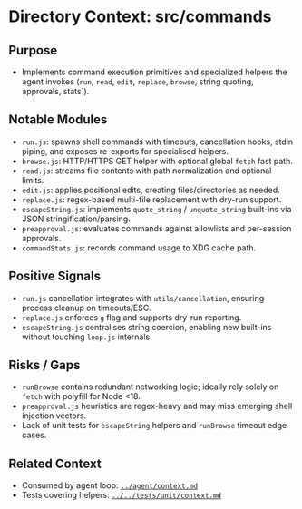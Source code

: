 # Directory Context: src/commands

## Purpose

- Implements command execution primitives and specialized helpers the agent invokes (`run`, `read`, `edit`, `replace`, `browse`, string quoting, approvals, stats`).

## Notable Modules

- `run.js`: spawns shell commands with timeouts, cancellation hooks, stdin piping, and exposes re-exports for specialised helpers.
- `browse.js`: HTTP/HTTPS GET helper with optional global `fetch` fast path.
- `read.js`: streams file contents with path normalization and optional limits.
- `edit.js`: applies positional edits, creating files/directories as needed.
- `replace.js`: regex-based multi-file replacement with dry-run support.
- `escapeString.js`: implements `quote_string` / `unquote_string` built-ins via JSON stringification/parsing.
- `preapproval.js`: evaluates commands against allowlists and per-session approvals.
- `commandStats.js`: records command usage to XDG cache path.

## Positive Signals

- `run.js` cancellation integrates with `utils/cancellation`, ensuring process cleanup on timeouts/ESC.
- `replace.js` enforces `g` flag and supports dry-run reporting.
- `escapeString.js` centralises string coercion, enabling new built-ins without touching `loop.js` internals.

## Risks / Gaps

- `runBrowse` contains redundant networking logic; ideally rely solely on `fetch` with polyfill for Node <18.
- `preapproval.js` heuristics are regex-heavy and may miss emerging shell injection vectors.
- Lack of unit tests for `escapeString` helpers and `runBrowse` timeout edge cases.

## Related Context

- Consumed by agent loop: [`../agent/context.md`](../agent/context.md)
- Tests covering helpers: [`../../tests/unit/context.md`](../../tests/unit/context.md)
